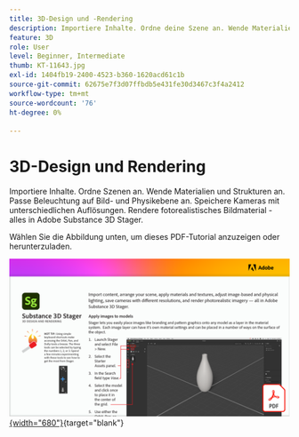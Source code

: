```yaml
---
title: 3D-Design und -Rendering
description: Importiere Inhalte. Ordne deine Szene an. Wende Materialien und Strukturen an. Passe die Beleuchtung auf Bild- und physikalischer Ebene an. Speichere Kameras mit unterschiedlichen Auflösungen. Rendere fotorealistisches Bildmaterial.
feature: 3D
role: User
level: Beginner, Intermediate
thumb: KT-11643.jpg
exl-id: 1404fb19-2400-4523-b360-1620acd61c1b
source-git-commit: 62675e7f3d07ffbdb5e431fe30d3467c3f4a2412
workflow-type: tm+mt
source-wordcount: '76'
ht-degree: 0%

---
```


# 3D-Design und Rendering

Importiere Inhalte. Ordne Szenen an. Wende Materialien und Strukturen an. Passe Beleuchtung auf Bild- und Physikebene an. Speichere Kameras mit unterschiedlichen Auflösungen. Rendere fotorealistisches Bildmaterial - alles in Adobe Substance 3D Stager.

Wählen Sie die Abbildung unten, um dieses PDF-Tutorial anzuzeigen oder herunterzuladen.

[![Bild der ersten Seite des Tutorials](assets/Substance3DStager.png){width="680"}](assets/Adobe-Substance-Stager.pdf){target="blank"}
